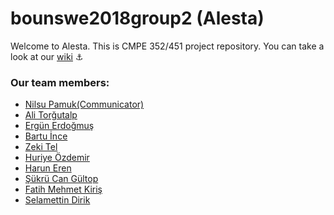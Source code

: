 # bounswe2018group2 (Alesta)

Welcome to Alesta. This is CMPE 352/451 project repository. You can take a look at our [wiki](https://github.com/bounswe/bounswe2018group2/wiki) :anchor:

### Our team members:
* [Nilsu Pamuk(Communicator)]()
* [Ali Torğutalp](https://github.com/bounswe/bounswe2018group2/wiki/aliturgutalp)
* [Ergün Erdoğmuş]()
* [Bartu İnce]()
* [Zeki Tel]()
* [Huriye Özdemir]()
* [Harun Eren](https://github.com/bounswe/bounswe2018group2/wiki/haruneren)
* [Şükrü Can Gültop]()
* [Fatih Mehmet Kiriş]()
* [Selamettin Dirik]()
